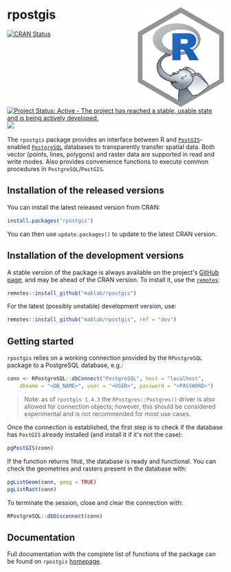 # rpostgis <img src="man/figures/rpostgis-1024-white.png" align="right" width="200px"/>

<!-- badges: start -->
[![CRAN Status](http://www.r-pkg.org/badges/version/rpostgis)](https://CRAN.R-project.org/package=rpostgis)
[![Project Status: Active - The project has reached a stable, usable state and is being actively developed.](http://www.repostatus.org/badges/latest/active.svg)](http://www.repostatus.org/#active)
![](https://cranlogs.r-pkg.org/badges/rpostgis)
<!-- badges: end -->

The `rpostgis` package provides an interface between R and
[`PostGIS`](https://postgis.net/)-enabled
[`PostgreSQL`](https://postgresql.org/) databases to transparently
transfer spatial data. Both vector (points, lines, polygons) and
raster data are supported in read and write modes. Also provides
convenience functions to execute common procedures in
`PostgreSQL`/`PostGIS`.


## Installation of the released versions

You can install the latest released version from CRAN:

```r
install.packages("rpostgis")
```

You can then use `update.packages()` to update to the latest CRAN
version.


## Installation of the development versions

A stable version of the package is always available on the project's
[GitHub page](https://github.com/mablab/rpostgis), and may be ahead of
the CRAN version. To install it, use the
[`remotes`](https://CRAN.R-project.org/package=remotes):

```r
remotes::install_github("mablab/rpostgis")
```
    
For the latest (possibly unstable) development version, use:

```r
remotes::install_github("mablab/rpostgis", ref = "dev")
```


## Getting started

`rpostgis` relies on a working connection provided by the
`RPostgreSQL` package to a PostgreSQL database, e.g.:

```r
conn <- RPostgreSQL::dbConnect("PostgreSQL", host = "localhost",
    dbname = "<DB_NAME>", user = "<USER>", password = "<PASSWORD>")
```
        
> Note: as of `rpostgis 1.4.3` the `RPostgres::Postgres()` driver is also
> allowed for connection objects; however, this should be considered
> experimental and is not recommended for most use cases.

Once the connection is established, the first step is to check if the
database has `PostGIS` already installed (and install it if it's not
the case):

```r
pgPostGIS(conn)
```

If the function returns `TRUE`, the database is ready and functional.
You can check the geometries and rasters present in the database with:

```r
pgListGeom(conn, geog = TRUE)
pgListRast(conn)
```

To terminate the session, close and clear the connection with:

```r
RPostgreSQL::dbDisconnect(conn)
```


## Documentation

Full documentation with the complete list of functions of the package
can be found on `rpostgis` [homepage](https://mablab.org/rpostgis/).
